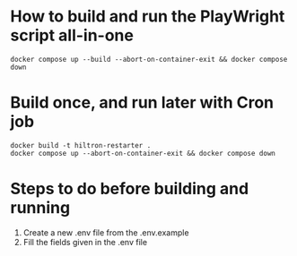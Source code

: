 # How to build and run the PlayWright script all-in-one
```
docker compose up --build --abort-on-container-exit && docker compose down
```

# Build once, and run later with Cron job
```
docker build -t hiltron-restarter .
docker compose up --abort-on-container-exit && docker compose down
```

# Steps to do before building and running
1. Create a new .env file from the .env.example
2. Fill the fields given in the .env file
